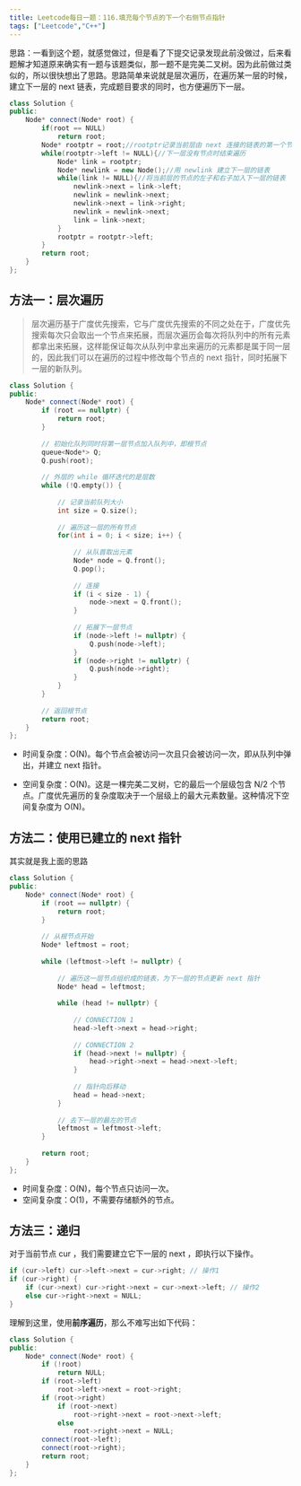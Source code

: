 ```yaml
---
title: Leetcode每日一题：116.填充每个节点的下一个右侧节点指针
tags: ["Leetcode","C++"]
---
```


思路：一看到这个题，就感觉做过，但是看了下提交记录发现此前没做过，后来看题解才知道原来确实有一题与该题类似，那一题不是完美二叉树。因为此前做过类似的，所以很快想出了思路。思路简单来说就是层次遍历，在遍历某一层的时候，建立下一层的 next 链表，完成题目要求的同时，也方便遍历下一层。

~~~c++
class Solution {
public:
    Node* connect(Node* root) {
        if(root == NULL)
            return root;
        Node* rootptr = root;//rootptr记录当前层由 next 连接的链表的第一个节点
        while(rootptr->left != NULL){//下一层没有节点时结束遍历
            Node* link = rootptr;
            Node* newlink = new Node();//用 newlink 建立下一层的链表
            while(link != NULL){//将当前层的节点的左子和右子加入下一层的链表
                newlink->next = link->left;
                newlink = newlink->next;
                newlink->next = link->right;
                newlink = newlink->next;
                link = link->next;
            }
            rootptr = rootptr->left;
        }
        return root;
    }
};
~~~

## 方法一：层次遍历

> 层次遍历基于广度优先搜索，它与广度优先搜索的不同之处在于，广度优先搜索每次只会取出一个节点来拓展，而层次遍历会每次将队列中的所有元素都拿出来拓展，这样能保证每次从队列中拿出来遍历的元素都是属于同一层的，因此我们可以在遍历的过程中修改每个节点的 next 指针，同时拓展下一层的新队列。
>

~~~c++
class Solution {
public:
    Node* connect(Node* root) {
        if (root == nullptr) {
            return root;
        }
        
        // 初始化队列同时将第一层节点加入队列中，即根节点
        queue<Node*> Q;
        Q.push(root);
        
        // 外层的 while 循环迭代的是层数
        while (!Q.empty()) {
            
            // 记录当前队列大小
            int size = Q.size();
            
            // 遍历这一层的所有节点
            for(int i = 0; i < size; i++) {
                
                // 从队首取出元素
                Node* node = Q.front();
                Q.pop();
                
                // 连接
                if (i < size - 1) {
                    node->next = Q.front();
                }
                
                // 拓展下一层节点
                if (node->left != nullptr) {
                    Q.push(node->left);
                }
                if (node->right != nullptr) {
                    Q.push(node->right);
                }
            }
        }
        
        // 返回根节点
        return root;
    }
};
~~~

* 时间复杂度：O(N)。每个节点会被访问一次且只会被访问一次，即从队列中弹出，并建立 next 指针。

* 空间复杂度：O(N)。这是一棵完美二叉树，它的最后一个层级包含 N/2 个节点。广度优先遍历的复杂度取决于一个层级上的最大元素数量。这种情况下空间复杂度为 O(N)。

## 方法二：使用已建立的 next 指针

其实就是我上面的思路

~~~c++
class Solution {
public:
    Node* connect(Node* root) {
        if (root == nullptr) {
            return root;
        }
        
        // 从根节点开始
        Node* leftmost = root;
        
        while (leftmost->left != nullptr) {
            
            // 遍历这一层节点组织成的链表，为下一层的节点更新 next 指针
            Node* head = leftmost;
            
            while (head != nullptr) {
                
                // CONNECTION 1
                head->left->next = head->right;
                
                // CONNECTION 2
                if (head->next != nullptr) {
                    head->right->next = head->next->left;
                }
                
                // 指针向后移动
                head = head->next;
            }
            
            // 去下一层的最左的节点
            leftmost = leftmost->left;
        }
        
        return root;
    }
};
~~~

- 时间复杂度：O(N)，每个节点只访问一次。
- 空间复杂度：O(1)，不需要存储额外的节点。

## 方法三：递归

对于当前节点 cur ，我们需要建立它下一层的 next ，即执行以下操作。

~~~c++
if (cur->left) cur->left->next = cur->right; // 操作1
if (cur->right) {
    if (cur->next) cur->right->next = cur->next->left; // 操作2 
    else cur->right->next = NULL;
}
~~~

理解到这里，使用<b>前序遍历</b>，那么不难写出如下代码：

~~~c++
class Solution {
public:
    Node* connect(Node* root) {
        if (!root)
            return NULL;
        if (root->left)
            root->left->next = root->right;
        if (root->right)
            if (root->next) 
                root->right->next = root->next->left;
            else 
                root->right->next = NULL;
        connect(root->left);
        connect(root->right);
        return root;
    }
};
~~~

